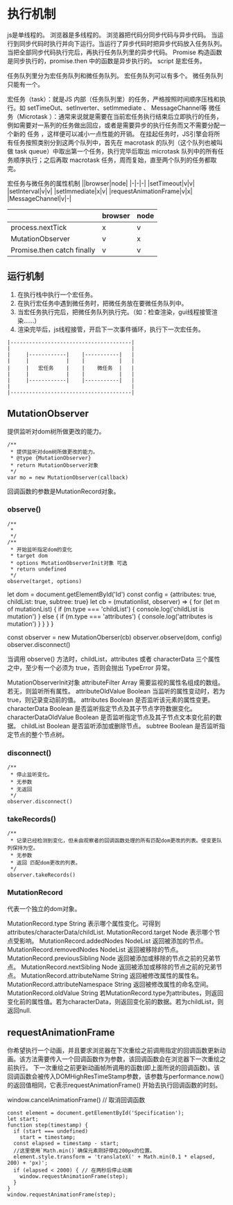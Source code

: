 # 执行机制

js是单线程的。
浏览器是多线程的。
浏览器把代码分同步代码与异步代码。
当运行到同步代码时执行并向下运行。当运行了异步代码时把异步代码放入任务队列。
当把全部同步代码执行完后，再执行任务队列里的异步代码。
Promise 构造函数是同步执行的，promise.then 中的函数是异步执行的。
script 是宏任务。

任务队列里分为宏任务队列和微任务队列。
宏任务队列可以有多个。
微任务队列只能有一个。

宏任务（task）：就是JS 内部（任务队列里）的任务，严格按照时间顺序压栈和执行。如 setTimeOut、setInverter、setImmediate 、 MessageChannel等
微任务（Microtask ）：通常来说就是需要在当前宏任务执行结束后立即执行的任务，例如需要对一系列的任务做出回应，或者是需要异步的执行任务而又不需要分配一个新的 任务 ，这样便可以减小一点性能的开销。
在挂起任务时，JS引擎会将所有任务按照类别分到这两个队列中，首先在 macrotask 的队列（这个队列也被叫做 task queue）中取出第一个任务，执行完毕后取出 microtask 队列中的所有任务顺序执行；之后再取 macrotask 任务，周而复始，直至两个队列的任务都取完。

宏任务与微任务的属性机制
||browser|node|
|-|-|-|
|setTimeout|v|v|
|setInterval|v|v|
|setImmediate|x|v|
|requestAnimationFrame|v|x|
|MessageChannel|v|-|

||browser|node|
|-|-|-|
|process.nextTick|x|v|
|MutationObserver|v|x|
|Promise.then catch finally|v|v|

## 运行机制

1. 在执行栈中执行一个宏任务。
2. 在执行宏任务中遇到微任务时，把微任务放在要微任务队列中。
3. 当宏任务执行完后，把微任务队列执行完。（如：检查渲染，gui线程接管渲染……）
4. 渲染完毕后，js线程接管，开启下一次事件循环，执行下一次宏任务。

```
|---------------------------------------|
|                                       |
|     |------------|    |-----------|   |
|     |            |    |           |   |
|     |   宏任务    |    |    微任务  |   |
|     |            |    |           |   |
|     |------------|    |-----------|   |
|                                       |
|---------------------------------------|
```

## MutationObserver

提供监听对dom树所做更改的能力。

```
/**
 * 提供监听对dom树所做更改的能力。
 * @type {MutationObserver}
 * return MutationObserver对象
 */
var mo = new MutationObserver(callback)
```

回调函数的参数是MutationRecord对象。

### observe()

```
/**
 * 
 */
/**
 * 开始监听指定dom的变化
 * target dom
 * options MutationObserverInit对象 可选
 * return undefined
 */
observe(target, options)
```

let dom = document.getElementById('Id')
const config = {attributes: true, childList: true, subtree: true}
let cb = (mutationlist, observer) => {
  for (let m of mutationList) {
    if (m.type === 'childList') {
      console.log('childList is mutation')
    } else {
      if (m.type === 'attributes') {
        console.log('attributes is mutation')
      }
    }
  }
}

const observer = new MutationOberser(cb)
observer.observe(dom, config)
observer.disconnect()

当调用 observe() 方法时，childList，attributes 或者 characterData 三个属性之中，至少有一个必须为 true，否则会抛出 TypeError 异常。

MutationObserverInit对象
attributeFilter          Array     需要监视的属性名组成的数组。若无，则监听所有属性。
attributeOldValue        Boolean   当监听的属性变动时，若为true，则记录变动前的值。
attributes               Boolean   是否监听该元素的属性变更。
characterData            Boolean   是否监听指定节点及其子节点字符数据变化。
characterDataOldValue    Boolean   是否监听指定节点及其子节点文本变化前的数据。
childList                Boolean   是否监听添加或删除节点。
subtree                  Boolean   是否监听指定节点的整个节点树。

### disconnect()

```
/**
 * 停止监听变化。
 * 无参数
 * 无返回
 */
observer.disconnect()
```

### takeRecords()

```
/**
 * 记录已经检测到变化，但未由观察者的回调函数处理的所有匹配dom更改的列表。使变更队列保持为空。
 * 无参数
 * 返回 匹配dom更改的列表。
 */
observer.takeRecords()
```

### MutationRecord

代表一个独立的dom对象。

MutationRecord.type String 表示哪个属性变化。可得到attributes/characterData/childList.
MutationRecord.target Node 表示哪个节点受影响。
MutationRecord.addedNodes NodeList 返回被添加的节点。
MutationRecord.removedNodes NodeList 返回被移除的节点。
MutationRecord.previousSibling Node 返回被添加或移除的节点之前的兄弟节点。
MutationRecord.nextSibling Node 返回被添加或移除的节点之前的兄弟节点。
MutationRecord.attributeName String 返回被修改属性的属性名。
MutationRecord.attributeNamespace String 返回被修改属性的命名空间。
MutationRecord.oldValue String 若MutationRecord.type为attributes，则返回变化前的属性值。若为characterData，则返回变化前的数据。若为childList，则返回null.

## requestAnimationFrame

你希望执行一个动画，并且要求浏览器在下次重绘之前调用指定的回调函数更新动画。该方法需要传入一个回调函数作为参数，该回调函数会在浏览器下一次重绘之前执行。
下一次重绘之前更新动画帧所调用的函数(即上面所说的回调函数)。该回调函数会被传入DOMHighResTimeStamp参数，该参数与performance.now()的返回值相同，它表示requestAnimationFrame() 开始去执行回调函数的时刻。

window.cancelAnimationFrame() // 取消回调函数

```
const element = document.getElementById('Specification');
let start;
function step(timestamp) {
  if (start === undefined)
    start = timestamp;
  const elapsed = timestamp - start;
  //这里使用`Math.min()`确保元素刚好停在200px的位置。
  element.style.transform = 'translateX(' + Math.min(0.1 * elapsed, 200) + 'px)';
  if (elapsed < 2000) { // 在两秒后停止动画
    window.requestAnimationFrame(step);
  }
}
window.requestAnimationFrame(step);
```

